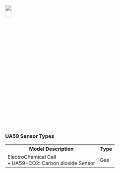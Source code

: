 <img src="https://github.com/user-attachments/assets/771264bf-60dc-46db-bd62-2f0d790b0e11" width="20%" height="10%">
<body>

<h3>UA59 Sensor Types</h3>
<table>
    <tr>
        <th>Model Description</th>
        <th>Type</th>
    </tr>
    <tr>
        <td>
            ElectroChemical Cell<br>
            • UA59-CO2: Carbon dioxide Sensor<br>
        </td>
        <td>Gas</td>
    </tr>
</table>